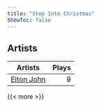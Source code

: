 ```yaml
---
title: "Step Into Christmas"
ShowToc: false
---
```


## Artists
Artists | Plays 
----- | -----: 
[Elton John](/artists/elton-john-5041) | 9

{{< more >}}
